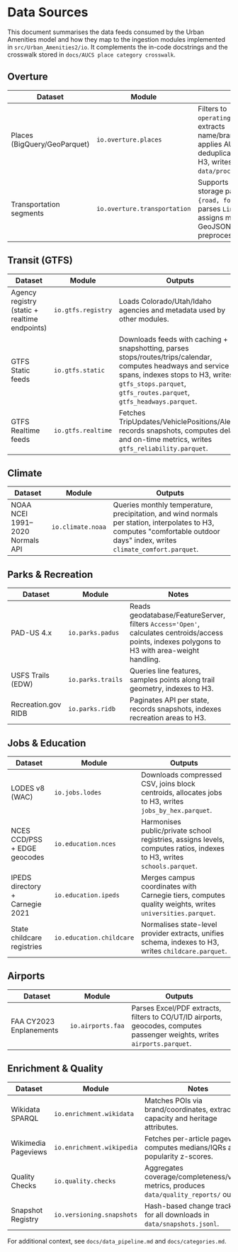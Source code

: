 # Data Sources

This document summarises the data feeds consumed by the Urban Amenities model and
how they map to the ingestion modules implemented in `src/Urban_Amenities2/io`.
It complements the in-code docstrings and the crosswalk stored in
`docs/AUCS place category crosswalk`.

## Overture

| Dataset | Module | Notes |
|---------|--------|-------|
| Places (BigQuery/GeoParquet) | `io.overture.places` | Filters to `operating_status='open'`, extracts name/brand/category, applies AUCS crosswalk, deduplicates POIs, indexes to H3, writes `data/processed/pois.parquet`. |
| Transportation segments | `io.overture.transportation` | Supports BigQuery or object storage parquet. Filters to `{road, footway, cycleway}`, parses `LineString` geometry, assigns mode flags, exports GeoJSON for OSRM preprocessing. |

## Transit (GTFS)

| Dataset | Module | Outputs |
|---------|--------|---------|
| Agency registry (static + realtime endpoints) | `io.gtfs.registry` | Loads Colorado/Utah/Idaho agencies and metadata used by other modules. |
| GTFS Static feeds | `io.gtfs.static` | Downloads feeds with caching + snapshotting, parses stops/routes/trips/calendar, computes headways and service spans, indexes stops to H3, writes `gtfs_stops.parquet`, `gtfs_routes.parquet`, `gtfs_headways.parquet`. |
| GTFS Realtime feeds | `io.gtfs.realtime` | Fetches TripUpdates/VehiclePositions/Alerts, records snapshots, computes delay and on-time metrics, writes `gtfs_reliability.parquet`. |

## Climate

| Dataset | Module | Outputs |
|---------|--------|---------|
| NOAA NCEI 1991–2020 Normals API | `io.climate.noaa` | Queries monthly temperature, precipitation, and wind normals per station, interpolates to H3, computes "comfortable outdoor days" index, writes `climate_comfort.parquet`. |

## Parks & Recreation

| Dataset | Module | Notes |
|---------|--------|-------|
| PAD-US 4.x | `io.parks.padus` | Reads geodatabase/FeatureServer, filters `Access='Open'`, calculates centroids/access points, indexes polygons to H3 with area-weight handling. |
| USFS Trails (EDW) | `io.parks.trails` | Queries line features, samples points along trail geometry, indexes to H3. |
| Recreation.gov RIDB | `io.parks.ridb` | Paginates API per state, records snapshots, indexes recreation areas to H3. |

## Jobs & Education

| Dataset | Module | Outputs |
|---------|--------|---------|
| LODES v8 (WAC) | `io.jobs.lodes` | Downloads compressed CSV, joins block centroids, allocates jobs to H3, writes `jobs_by_hex.parquet`. |
| NCES CCD/PSS + EDGE geocodes | `io.education.nces` | Harmonises public/private school registries, assigns levels, computes ratios, indexes to H3, writes `schools.parquet`. |
| IPEDS directory + Carnegie 2021 | `io.education.ipeds` | Merges campus coordinates with Carnegie tiers, computes quality weights, writes `universities.parquet`. |
| State childcare registries | `io.education.childcare` | Normalises state-level provider extracts, unifies schema, indexes to H3, writes `childcare.parquet`. |

## Airports

| Dataset | Module | Outputs |
|---------|--------|---------|
| FAA CY2023 Enplanements | `io.airports.faa` | Parses Excel/PDF extracts, filters to CO/UT/ID airports, geocodes, computes passenger weights, writes `airports.parquet`. |

## Enrichment & Quality

| Dataset | Module | Notes |
|---------|--------|-------|
| Wikidata SPARQL | `io.enrichment.wikidata` | Matches POIs via brand/coordinates, extracts capacity and heritage attributes. |
| Wikimedia Pageviews | `io.enrichment.wikipedia` | Fetches per-article pageviews, computes medians/IQRs and popularity z-scores. |
| Quality Checks | `io.quality.checks` | Aggregates coverage/completeness/validity metrics, produces `data/quality_reports/` outputs. |
| Snapshot Registry | `io.versioning.snapshots` | Hash-based change tracking for all downloads in `data/snapshots.jsonl`. |

For additional context, see `docs/data_pipeline.md` and `docs/categories.md`.
